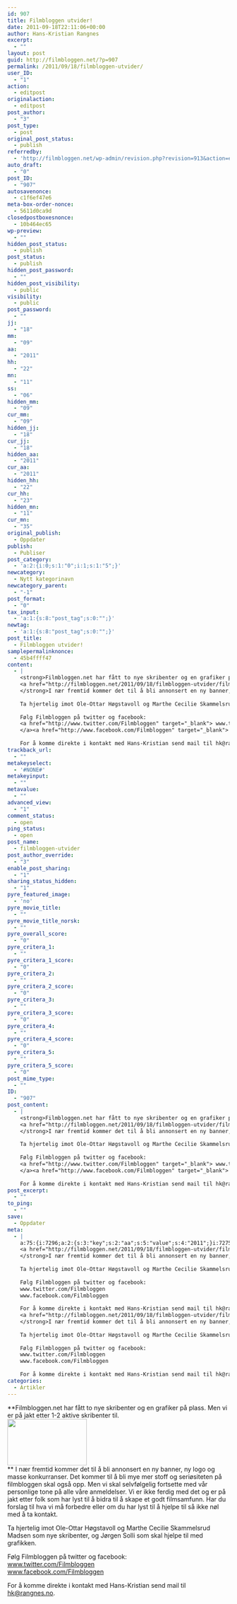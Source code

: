 ```yaml
---
id: 907
title: Filmbloggen utvider!
date: 2011-09-18T22:11:06+00:00
author: Hans-Kristian Rangnes
excerpt:
  - ""
layout: post
guid: http://filmbloggen.net/?p=907
permalink: /2011/09/18/filmbloggen-utvider/
user_ID:
  - "1"
action:
  - editpost
originalaction:
  - editpost
post_author:
  - "3"
post_type:
  - post
original_post_status:
  - publish
referredby:
  - 'http://filmbloggen.net/wp-admin/revision.php?revision=913&action=edit'
auto_draft:
  - "0"
post_ID:
  - "907"
autosavenonce:
  - c1f6ef47e6
meta-box-order-nonce:
  - 5611d0ca9d
closedpostboxesnonce:
  - 10b464ec65
wp-preview:
  - ""
hidden_post_status:
  - publish
post_status:
  - publish
hidden_post_password:
  - ""
hidden_post_visibility:
  - public
visibility:
  - public
post_password:
  - ""
jj:
  - "18"
mm:
  - "09"
aa:
  - "2011"
hh:
  - "22"
mn:
  - "11"
ss:
  - "06"
hidden_mm:
  - "09"
cur_mm:
  - "09"
hidden_jj:
  - "18"
cur_jj:
  - "18"
hidden_aa:
  - "2011"
cur_aa:
  - "2011"
hidden_hh:
  - "22"
cur_hh:
  - "23"
hidden_mn:
  - "11"
cur_mn:
  - "35"
original_publish:
  - Oppdater
publish:
  - Publiser
post_category:
  - 'a:2:{i:0;s:1:"0";i:1;s:1:"5";}'
newcategory:
  - Nytt kategorinavn
newcategory_parent:
  - "-1"
post_format:
  - "0"
tax_input:
  - 'a:1:{s:8:"post_tag";s:0:"";}'
newtag:
  - 'a:1:{s:8:"post_tag";s:0:"";}'
post_title:
  - Filmbloggen utvider!
samplepermalinknonce:
  - 45b4ffff47
content:
  - |
    <strong>Filmbloggen.net har fått to nye skribenter og en grafiker på plass. Men vi er på jakt etter 1-2 aktive skribenter til.
    <a href="http://filmbloggen.net/2011/09/18/filmbloggen-utvider/filmbloggen_180x105-2/" rel="attachment wp-att-908"><img class="alignnone size-full wp-image-908" src="http://filmbloggen.net/wp-content/uploads//2011/09/filmbloggen_180x105.png" alt="" width="180" height="105" /></a>
    </strong>I nær fremtid kommer det til å bli annonsert en ny banner, ny logo og masse konkurranser. Det kommer til å bli mye mer stoff og seriøsiteten på filmbloggen skal også opp. Men vi skal selvfølgelig fortsette med vår personlige tone på alle våre anmeldelser. Vi er ikke ferdig med det og er på jakt etter folk som har lyst til å bidra til å skape et godt filmsamfunn. Har du forslag til hva vi må forbedre eller om du har lyst til å hjelpe til så ikke nøl med å ta kontakt.
    
    Ta hjertelig imot Ole-Ottar Høgstavoll og Marthe Cecilie Skammelsrud Madsen som nye skribenter, og Jørgen Solli som skal hjelpe til med grafikken.
    
    Følg Filmbloggen på twitter og facebook:
    <a href="http://www.twitter.com/Filmbloggen" target="_blank"> www.twitter.com/Filmbloggen
    </a><a href="http://www.facebook.com/Filmbloggen" target="_blank"> www.facebook.com/Filmbloggen</a>
    
    For å komme direkte i kontakt med Hans-Kristian send mail til hk@rangnes.no.
trackback_url:
  - ""
metakeyselect:
  - '#NONE#'
metakeyinput:
  - ""
metavalue:
  - ""
advanced_view:
  - "1"
comment_status:
  - open
ping_status:
  - open
post_name:
  - filmbloggen-utvider
post_author_override:
  - "3"
enable_post_sharing:
  - "1"
sharing_status_hidden:
  - "1"
pyre_featured_image:
  - 'no'
pyre_movie_title:
  - ""
pyre_movie_title_norsk:
  - ""
pyre_overall_score:
  - "0"
pyre_critera_1:
  - ""
pyre_critera_1_score:
  - "0"
pyre_critera_2:
  - ""
pyre_critera_2_score:
  - "0"
pyre_critera_3:
  - ""
pyre_critera_3_score:
  - "0"
pyre_critera_4:
  - ""
pyre_critera_4_score:
  - "0"
pyre_critera_5:
  - ""
pyre_critera_5_score:
  - "0"
post_mime_type:
  - ""
ID:
  - "907"
post_content:
  - |
    <strong>Filmbloggen.net har fått to nye skribenter og en grafiker på plass. Men vi er på jakt etter 1-2 aktive skribenter til.
    <a href="http://filmbloggen.net/2011/09/18/filmbloggen-utvider/filmbloggen_180x105-2/" rel="attachment wp-att-908"><img class="alignnone size-full wp-image-908" src="http://filmbloggen.net/wp-content/uploads//2011/09/filmbloggen_180x105.png" alt="" width="180" height="105" /></a>
    </strong>I nær fremtid kommer det til å bli annonsert en ny banner, ny logo og masse konkurranser. Det kommer til å bli mye mer stoff og seriøsiteten på filmbloggen skal også opp. Men vi skal selvfølgelig fortsette med vår personlige tone på alle våre anmeldelser. Vi er ikke ferdig med det og er på jakt etter folk som har lyst til å bidra til å skape et godt filmsamfunn. Har du forslag til hva vi må forbedre eller om du har lyst til å hjelpe til så ikke nøl med å ta kontakt.
    
    Ta hjertelig imot Ole-Ottar Høgstavoll og Marthe Cecilie Skammelsrud Madsen som nye skribenter, og Jørgen Solli som skal hjelpe til med grafikken.
    
    Følg Filmbloggen på twitter og facebook:
    <a href="http://www.twitter.com/Filmbloggen" target="_blank"> www.twitter.com/Filmbloggen
    </a><a href="http://www.facebook.com/Filmbloggen" target="_blank"> www.facebook.com/Filmbloggen</a>
    
    For å komme direkte i kontakt med Hans-Kristian send mail til hk@rangnes.no.
post_excerpt:
  - ""
to_ping:
  - ""
save:
  - Oppdater
meta:
  - |
    a:75:{i:7296;a:2:{s:3:"key";s:2:"aa";s:5:"value";s:4:"2011";}i:7275;a:2:{s:3:"key";s:6:"action";s:5:"value";s:8:"editpost";}i:7328;a:2:{s:3:"key";s:13:"advanced_view";s:5:"value";s:1:"1";}i:7284;a:2:{s:3:"key";s:13:"autosavenonce";s:5:"value";s:10:"c1f6ef47e6";}i:7282;a:2:{s:3:"key";s:10:"auto_draft";s:5:"value";s:1:"0";}i:7286;a:2:{s:3:"key";s:20:"closedpostboxesnonce";s:5:"value";s:10:"10b464ec65";}i:7329;a:2:{s:3:"key";s:14:"comment_status";s:5:"value";s:4:"open";}i:7321;a:2:{s:3:"key";s:7:"content";s:5:"value";s:1248:"<strong>Filmbloggen.net har fått to nye skribenter og en grafiker på plass. Men vi er på jakt etter 1-2 aktive skribenter til.
    <a href="http://filmbloggen.net/2011/09/18/filmbloggen-utvider/filmbloggen_180x105-2/" rel="attachment wp-att-908"><img class="alignnone size-full wp-image-908" src="http://filmbloggen.net/wp-content/uploads//2011/09/filmbloggen_180x105.png" alt="" width="180" height="105" /></a>
    </strong>I nær fremtid kommer det til å bli annonsert en ny banner, ny logo og masse konkurranser. Det kommer til å bli mye mer stoff og seriøsiteten på filmbloggen skal også opp. Men vi skal selvfølgelig fortsette med vår personlige tone på alle våre anmeldelser. Vi er ikke ferdig med det og er på jakt etter folk som har lyst til å bidra til å skape et godt filmsamfunn. Har du forslag til hva vi må forbedre eller om du har lyst til å hjelpe til så ikke nøl med å ta kontakt.
    
    Ta hjertelig imot Ole-Ottar Høgstavoll og Marthe Cecilie Skammelsrud Madsen som nye skribenter, og Jørgen Solli som skal hjelpe til med grafikken.
    
    Følg Filmbloggen på twitter og facebook:
    www.twitter.com/Filmbloggen
    www.facebook.com/Filmbloggen
    
    For å komme direkte i kontakt med Hans-Kristian send mail til hk@rangnes.no.";}i:7305;a:2:{s:3:"key";s:6:"cur_aa";s:5:"value";s:4:"2011";}i:7307;a:2:{s:3:"key";s:6:"cur_hh";s:5:"value";s:2:"22";}i:7303;a:2:{s:3:"key";s:6:"cur_jj";s:5:"value";s:2:"18";}i:7301;a:2:{s:3:"key";s:6:"cur_mm";s:5:"value";s:2:"09";}i:7309;a:2:{s:3:"key";s:6:"cur_mn";s:5:"value";s:2:"55";}i:7333;a:2:{s:3:"key";s:19:"enable_post_sharing";s:5:"value";s:1:"1";}i:7322;a:2:{s:3:"key";s:7:"excerpt";s:5:"value";s:0:"";}i:7297;a:2:{s:3:"key";s:2:"hh";s:5:"value";s:2:"22";}i:7304;a:2:{s:3:"key";s:9:"hidden_aa";s:5:"value";s:4:"2011";}i:7306;a:2:{s:3:"key";s:9:"hidden_hh";s:5:"value";s:2:"22";}i:7302;a:2:{s:3:"key";s:9:"hidden_jj";s:5:"value";s:2:"18";}i:7300;a:2:{s:3:"key";s:9:"hidden_mm";s:5:"value";s:2:"09";}i:7308;a:2:{s:3:"key";s:9:"hidden_mn";s:5:"value";s:2:"11";}i:7290;a:2:{s:3:"key";s:20:"hidden_post_password";s:5:"value";s:0:"";}i:7288;a:2:{s:3:"key";s:18:"hidden_post_status";s:5:"value";s:7:"publish";}i:7291;a:2:{s:3:"key";s:22:"hidden_post_visibility";s:5:"value";s:6:"public";}i:7350;a:2:{s:3:"key";s:2:"ID";s:5:"value";s:3:"907";}i:7294;a:2:{s:3:"key";s:2:"jj";s:5:"value";s:2:"18";}i:7285;a:2:{s:3:"key";s:20:"meta-box-order-nonce";s:5:"value";s:10:"5611d0ca9d";}i:7325;a:2:{s:3:"key";s:12:"metakeyinput";s:5:"value";s:0:"";}i:7324;a:2:{s:3:"key";s:13:"metakeyselect";s:5:"value";s:6:"#NONE#";}i:7326;a:2:{s:3:"key";s:9:"metavalue";s:5:"value";s:0:"";}i:7295;a:2:{s:3:"key";s:2:"mm";s:5:"value";s:2:"09";}i:7298;a:2:{s:3:"key";s:2:"mn";s:5:"value";s:2:"11";}i:7313;a:2:{s:3:"key";s:11:"newcategory";s:5:"value";s:17:"Nytt kategorinavn";}i:7314;a:2:{s:3:"key";s:18:"newcategory_parent";s:5:"value";s:2:"-1";}i:7276;a:2:{s:3:"key";s:14:"originalaction";s:5:"value";s:8:"editpost";}i:7279;a:2:{s:3:"key";s:20:"original_post_status";s:5:"value";s:7:"publish";}i:7310;a:2:{s:3:"key";s:16:"original_publish";s:5:"value";s:8:"Oppdater";}i:7330;a:2:{s:3:"key";s:11:"ping_status";s:5:"value";s:4:"open";}i:7277;a:2:{s:3:"key";s:11:"post_author";s:5:"value";s:1:"3";}i:7332;a:2:{s:3:"key";s:20:"post_author_override";s:5:"value";s:1:"3";}i:7351;a:2:{s:3:"key";s:12:"post_content";s:5:"value";s:1248:"<strong>Filmbloggen.net har fått to nye skribenter og en grafiker på plass. Men vi er på jakt etter 1-2 aktive skribenter til.
    <a href="http://filmbloggen.net/2011/09/18/filmbloggen-utvider/filmbloggen_180x105-2/" rel="attachment wp-att-908"><img class="alignnone size-full wp-image-908" src="http://filmbloggen.net/wp-content/uploads//2011/09/filmbloggen_180x105.png" alt="" width="180" height="105" /></a>
    </strong>I nær fremtid kommer det til å bli annonsert en ny banner, ny logo og masse konkurranser. Det kommer til å bli mye mer stoff og seriøsiteten på filmbloggen skal også opp. Men vi skal selvfølgelig fortsette med vår personlige tone på alle våre anmeldelser. Vi er ikke ferdig med det og er på jakt etter folk som har lyst til å bidra til å skape et godt filmsamfunn. Har du forslag til hva vi må forbedre eller om du har lyst til å hjelpe til så ikke nøl med å ta kontakt.
    
    Ta hjertelig imot Ole-Ottar Høgstavoll og Marthe Cecilie Skammelsrud Madsen som nye skribenter, og Jørgen Solli som skal hjelpe til med grafikken.
    
    Følg Filmbloggen på twitter og facebook:
    www.twitter.com/Filmbloggen
    www.facebook.com/Filmbloggen
    
    For å komme direkte i kontakt med Hans-Kristian send mail til hk@rangnes.no.";}i:7352;a:2:{s:3:"key";s:12:"post_excerpt";s:5:"value";s:0:"";}i:7316;a:2:{s:3:"key";s:11:"post_format";s:5:"value";s:1:"0";}i:7283;a:2:{s:3:"key";s:7:"post_ID";s:5:"value";s:3:"907";}i:7349;a:2:{s:3:"key";s:14:"post_mime_type";s:5:"value";s:0:"";}i:7331;a:2:{s:3:"key";s:9:"post_name";s:5:"value";s:19:"filmbloggen-utvider";}i:7293;a:2:{s:3:"key";s:13:"post_password";s:5:"value";s:0:"";}i:7289;a:2:{s:3:"key";s:11:"post_status";s:5:"value";s:7:"publish";}i:7319;a:2:{s:3:"key";s:10:"post_title";s:5:"value";s:20:"Filmbloggen utvider!";}i:7278;a:2:{s:3:"key";s:9:"post_type";s:5:"value";s:4:"post";}i:7311;a:2:{s:3:"key";s:7:"publish";s:5:"value";s:8:"Publiser";}i:7339;a:2:{s:3:"key";s:14:"pyre_critera_1";s:5:"value";s:0:"";}i:7340;a:2:{s:3:"key";s:20:"pyre_critera_1_score";s:5:"value";s:1:"0";}i:7341;a:2:{s:3:"key";s:14:"pyre_critera_2";s:5:"value";s:0:"";}i:7342;a:2:{s:3:"key";s:20:"pyre_critera_2_score";s:5:"value";s:1:"0";}i:7343;a:2:{s:3:"key";s:14:"pyre_critera_3";s:5:"value";s:0:"";}i:7344;a:2:{s:3:"key";s:20:"pyre_critera_3_score";s:5:"value";s:1:"0";}i:7345;a:2:{s:3:"key";s:14:"pyre_critera_4";s:5:"value";s:0:"";}i:7346;a:2:{s:3:"key";s:20:"pyre_critera_4_score";s:5:"value";s:1:"0";}i:7347;a:2:{s:3:"key";s:14:"pyre_critera_5";s:5:"value";s:0:"";}i:7348;a:2:{s:3:"key";s:20:"pyre_critera_5_score";s:5:"value";s:1:"0";}i:7335;a:2:{s:3:"key";s:19:"pyre_featured_image";s:5:"value";s:2:"no";}i:7336;a:2:{s:3:"key";s:16:"pyre_movie_title";s:5:"value";s:0:"";}i:7337;a:2:{s:3:"key";s:22:"pyre_movie_title_norsk";s:5:"value";s:0:"";}i:7338;a:2:{s:3:"key";s:18:"pyre_overall_score";s:5:"value";s:1:"0";}i:7280;a:2:{s:3:"key";s:10:"referredby";s:5:"value";s:54:"http://filmbloggen.net/2011/09/18/filmbloggen-utvider/";}i:7320;a:2:{s:3:"key";s:20:"samplepermalinknonce";s:5:"value";s:10:"45b4ffff47";}i:7358;a:2:{s:3:"key";s:4:"save";s:5:"value";s:8:"Oppdater";}i:7334;a:2:{s:3:"key";s:21:"sharing_status_hidden";s:5:"value";s:1:"1";}i:7299;a:2:{s:3:"key";s:2:"ss";s:5:"value";s:2:"06";}i:7353;a:2:{s:3:"key";s:7:"to_ping";s:5:"value";s:0:"";}i:7323;a:2:{s:3:"key";s:13:"trackback_url";s:5:"value";s:0:"";}i:7274;a:2:{s:3:"key";s:7:"user_ID";s:5:"value";s:1:"1";}i:7292;a:2:{s:3:"key";s:10:"visibility";s:5:"value";s:6:"public";}i:7287;a:2:{s:3:"key";s:10:"wp-preview";s:5:"value";s:0:"";}}
categories:
  - Artikler
---
```

**Filmbloggen.net har fått to nye skribenter og en grafiker på plass. Men vi er på jakt etter 1-2 aktive skribenter til.  
<a href="http://filmbloggen.net/2011/09/18/filmbloggen-utvider/filmbloggen_180x105-2/" rel="attachment wp-att-908"><img class="alignnone size-full wp-image-908" src="http://filmbloggen.net/wp-content/uploads//2011/09/filmbloggen_180x105.png" alt="" width="180" height="105" /></a>  
** I nær fremtid kommer det til å bli annonsert en ny banner, ny logo og masse konkurranser. Det kommer til å bli mye mer stoff og seriøsiteten på filmbloggen skal også opp. Men vi skal selvfølgelig fortsette med vår personlige tone på alle våre anmeldelser. Vi er ikke ferdig med det og er på jakt etter folk som har lyst til å bidra til å skape et godt filmsamfunn. Har du forslag til hva vi må forbedre eller om du har lyst til å hjelpe til så ikke nøl med å ta kontakt.

Ta hjertelig imot Ole-Ottar Høgstavoll og Marthe Cecilie Skammelsrud Madsen som nye skribenter, og Jørgen Solli som skal hjelpe til med grafikken.

Følg Filmbloggen på twitter og facebook:  
 <a href="http://www.twitter.com/Filmbloggen" target="_blank">www.twitter.com/Filmbloggen<br /> </a> <a href="http://www.facebook.com/Filmbloggen" target="_blank">www.facebook.com/Filmbloggen</a>

For å komme direkte i kontakt med Hans-Kristian send mail til hk@rangnes.no.